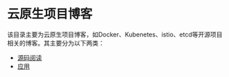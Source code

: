 # 云原生项目博客

该目录主要为云原生项目博客，如Docker、Kubenetes、istio、etcd等开源项目相关的博客。其主要分为以下两类：
* [源码阅读](./SourceCode/README.md)
* [应用](./Application/README.md)
